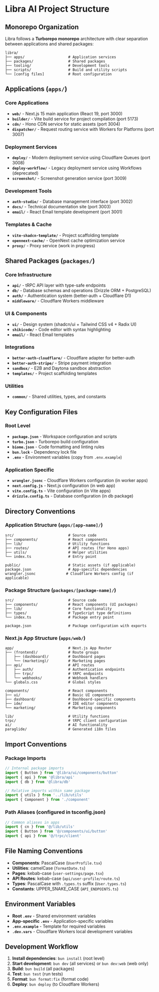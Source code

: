 # Libra AI Project Structure

## Monorepo Organization

Libra follows a **Turborepo monorepo** architecture with clear separation between applications and shared packages:

```
libra/
├── apps/                    # Application services
├── packages/                # Shared packages
├── tooling/                 # Development tools
├── scripts/                 # Build and utility scripts
└── [config files]           # Root configuration
```

## Applications (`apps/`)

### Core Applications
- **`web/`** - Next.js 15 main application (React 19, port 3000)
- **`builder/`** - Vite build service for project compilation (port 5173)
- **`cdn/`** - Hono CDN service for static assets (port 3004)
- **`dispatcher/`** - Request routing service with Workers for Platforms (port 3007)

### Deployment Services
- **`deploy/`** - Modern deployment service using Cloudflare Queues (port 3008)
- **`deploy-workflow/`** - Legacy deployment service using Workflows (deprecated)
- **`screenshot/`** - Screenshot generation service (port 3009)

### Development Tools
- **`auth-studio/`** - Database management interface (port 3002)
- **`docs/`** - Technical documentation site (port 3003)
- **`email/`** - React Email template development (port 3001)

### Templates & Cache
- **`vite-shadcn-template/`** - Project scaffolding template
- **`opennext-cache/`** - OpenNext cache optimization service
- **`proxy/`** - Proxy service (work in progress)

## Shared Packages (`packages/`)

### Core Infrastructure
- **`api/`** - tRPC API layer with type-safe endpoints
- **`db/`** - Database schemas and operations (Drizzle ORM + PostgreSQL)
- **`auth/`** - Authentication system (better-auth + Cloudflare D1)
- **`middleware/`** - Cloudflare Workers middleware

### UI & Components
- **`ui/`** - Design system (shadcn/ui + Tailwind CSS v4 + Radix UI)
- **`shikicode/`** - Code editor with syntax highlighting
- **`email/`** - React Email templates

### Integrations
- **`better-auth-cloudflare/`** - Cloudflare adapter for better-auth
- **`better-auth-stripe/`** - Stripe payment integration
- **`sandbox/`** - E2B and Daytona sandbox abstraction
- **`templates/`** - Project scaffolding templates

### Utilities
- **`common/`** - Shared utilities, types, and constants

## Key Configuration Files

### Root Level
- **`package.json`** - Workspace configuration and scripts
- **`turbo.json`** - Turborepo build configuration
- **`biome.json`** - Code formatting and linting rules
- **`bun.lock`** - Dependency lock file
- **`.env`** - Environment variables (copy from `.env.example`)

### Application Specific
- **`wrangler.jsonc`** - Cloudflare Workers configuration (in worker apps)
- **`next.config.js`** - Next.js configuration (in web app)
- **`vite.config.ts`** - Vite configuration (in Vite apps)
- **`drizzle.config.ts`** - Database configuration (in db package)

## Directory Conventions

### Application Structure (`apps/[app-name]/`)
```
src/                         # Source code
├── components/              # React components
├── lib/                     # Utility functions
├── routes/                  # API routes (for Hono apps)
├── utils/                   # Helper utilities
└── index.ts                 # Entry point

public/                      # Static assets (if applicable)
package.json                 # App-specific dependencies
wrangler.jsonc              # Cloudflare Workers config (if applicable)
```

### Package Structure (`packages/[package-name]/`)
```
src/                         # Source code
├── components/              # React components (UI packages)
├── lib/                     # Core functionality
├── types/                   # TypeScript type definitions
└── index.ts                 # Package entry point

package.json                 # Package configuration with exports
```

### Next.js App Structure (`apps/web/`)
```
app/                         # Next.js App Router
├── (frontend)/              # Route groups
│   ├── (dashboard)/         # Dashboard pages
│   └── (marketing)/         # Marketing pages
├── api/                     # API routes
│   ├── auth/                # Authentication endpoints
│   ├── trpc/                # tRPC endpoints
│   └── webhooks/            # Webhook handlers
└── globals.css              # Global styles

components/                  # React components
├── ui/                      # Basic UI components
├── dashboard/               # Dashboard-specific components
├── ide/                     # IDE editor components
└── marketing/               # Marketing components

lib/                         # Utility functions
trpc/                        # tRPC client configuration
ai/                          # AI functionality
paraglide/                   # Generated i18n files
```

## Import Conventions

### Package Imports
```typescript
// Internal package imports
import { Button } from '@libra/ui/components/button'
import { api } from '@libra/api'
import { db } from '@libra/db'

// Relative imports within same package
import { utils } from '../lib/utils'
import { Component } from './component'
```

### Path Aliases (configured in tsconfig.json)
```typescript
// Common aliases in apps
import { cn } from '@/lib/utils'
import { Button } from '@/components/ui/button'
import { api } from '@/trpc/client'
```

## File Naming Conventions

- **Components**: PascalCase (`UserProfile.tsx`)
- **Utilities**: camelCase (`formatDate.ts`)
- **Pages**: kebab-case (`user-settings/page.tsx`)
- **API Routes**: kebab-case (`api/user-profile/route.ts`)
- **Types**: PascalCase with `.types.ts` suffix (`User.types.ts`)
- **Constants**: UPPER_SNAKE_CASE (`API_ENDPOINTS.ts`)

## Environment Variables

- **Root `.env`** - Shared environment variables
- **App-specific `.env`** - Application-specific variables
- **`.env.example`** - Template for required variables
- **`.dev.vars`** - Cloudflare Workers local development variables

## Development Workflow

1. **Install dependencies**: `bun install` (root level)
2. **Start development**: `bun dev` (all services) or `bun dev:web` (web only)
3. **Build**: `bun build` (all packages)
4. **Test**: `bun test` (run tests)
5. **Format**: `bun format:fix` (format code)
6. **Deploy**: `bun deploy` (to Cloudflare Workers)